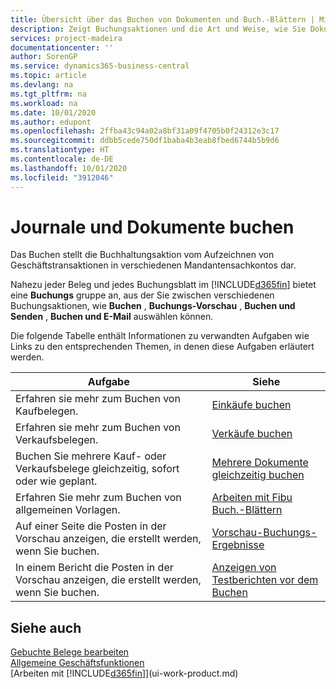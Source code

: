 ```yaml
---
title: Übersicht über das Buchen von Dokumenten und Buch.-Blättern | Microsoft Docs
description: Zeigt Buchungsaktionen und die Art und Weise, wie Sie Dokumente und Buch.-Blätter buchen können.
services: project-madeira
documentationcenter: ''
author: SorenGP
ms.service: dynamics365-business-central
ms.topic: article
ms.devlang: na
ms.tgt_pltfrm: na
ms.workload: na
ms.date: 10/01/2020
ms.author: edupont
ms.openlocfilehash: 2ffba43c94a02a8bf31a09f4705b0f24312e3c17
ms.sourcegitcommit: ddbb5cede750df1baba4b3eab8fbed6744b5b9d6
ms.translationtype: HT
ms.contentlocale: de-DE
ms.lasthandoff: 10/01/2020
ms.locfileid: "3912046"
---
```

# <a name="posting-documents-and-journals"></a>Journale und Dokumente buchen
Das Buchen stellt die Buchhaltungsaktion vom Aufzeichnen von Geschäftstransaktionen in verschiedenen Mandantensachkontos dar.

Nahezu jeder Beleg und jedes Buchungsblatt im [!INCLUDE[d365fin](includes/d365fin_md.md)] bietet eine **Buchungs** gruppe an, aus der Sie zwischen verschiedenen Buchungsaktionen, wie **Buchen** , **Buchungs-Vorschau** , **Buchen und Senden** , **Buchen und E-Mail** auswählen können.

Die folgende Tabelle enthält Informationen zu verwandten Aufgaben wie Links zu den entsprechenden Themen, in denen diese Aufgaben erläutert werden.

| Aufgabe | Siehe |
| --- | --- |
| Erfahren sie mehr zum Buchen von Kaufbelegen. |[Einkäufe buchen](ui-post-purchases.md) |
| Erfahren sie mehr zum Buchen von Verkaufsbelegen. |[Verkäufe buchen](ui-post-sales.md) |
| Buchen Sie mehrere Kauf- oder Verkaufsbelege gleichzeitig, sofort oder wie geplant.|[Mehrere Dokumente gleichzeitig buchen](ui-batch-posting.md)|
| Erfahren Sie mehr zum Buchen von allgemeinen Vorlagen. |[Arbeiten mit Fibu Buch.-Blättern](ui-work-general-journals.md) |
| Auf einer Seite die Posten in der Vorschau anzeigen, die erstellt werden, wenn Sie buchen. |[Vorschau-Buchungs-Ergebnisse](ui-how-preview-post-results.md) |
| In einem Bericht die Posten in der Vorschau anzeigen, die erstellt werden, wenn Sie buchen. |[Anzeigen von Testberichten vor dem Buchen](ui-how-view-test-reports-posting.md) |

## <a name="see-also"></a>Siehe auch
[Gebuchte Belege bearbeiten](across-edit-posted-document.md)  
[Allgemeine Geschäftsfunktionen](ui-across-business-areas.md)  
[Arbeiten mit [!INCLUDE[d365fin](includes/d365fin_md.md)]](ui-work-product.md)
